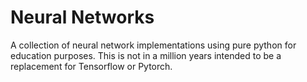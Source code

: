 # Neural Networks

A collection of neural network implementations using pure python for
education purposes. This is not in a million years intended to be a 
replacement for Tensorflow or Pytorch.